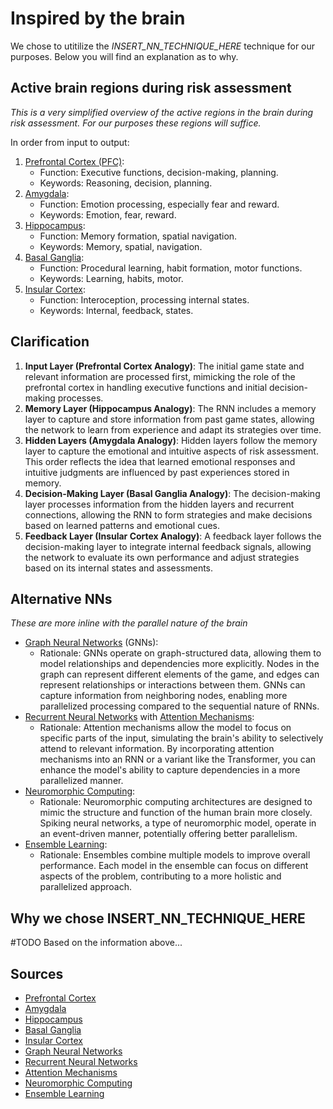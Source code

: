 # Inspired by the brain
We chose to utitilize the _INSERT_NN_TECHNIQUE_HERE_ technique for our purposes. Below you will find an explanation as to why.

## Active brain regions during risk assessment
_This is a very simplified overview of the active regions in the brain during risk assessment. For our purposes these regions will suffice._ 

In order from input to output:
1. [Prefrontal Cortex (PFC)](https://en.wikipedia.org/wiki/Prefrontal_cortex):
    + Function: Executive functions, decision-making, planning.
    + Keywords: Reasoning, decision, planning.
1. [Amygdala](https://en.wikipedia.org/wiki/Amygdala):
    + Function: Emotion processing, especially fear and reward.
    + Keywords: Emotion, fear, reward.
1. [Hippocampus](https://en.wikipedia.org/wiki/Hippocampus):
    + Function: Memory formation, spatial navigation.
    + Keywords: Memory, spatial, navigation.
1. [Basal Ganglia](https://en.wikipedia.org/wiki/Basal_ganglia):
    + Function: Procedural learning, habit formation, motor functions.
    + Keywords: Learning, habits, motor.
1. [Insular Cortex](https://en.wikipedia.org/wiki/Insular_cortex):
    + Function: Interoception, processing internal states.
    + Keywords: Internal, feedback, states.

## Clarification
1. **Input Layer (Prefrontal Cortex Analogy)**:
The initial game state and relevant information are processed first, mimicking the role of the prefrontal cortex in handling executive functions and initial decision-making processes.
1. **Memory Layer (Hippocampus Analogy)**:
The RNN includes a memory layer to capture and store information from past game states, allowing the network to learn from experience and adapt its strategies over time.
1. **Hidden Layers (Amygdala Analogy)**:
Hidden layers follow the memory layer to capture the emotional and intuitive aspects of risk assessment. This order reflects the idea that learned emotional responses and intuitive judgments are influenced by past experiences stored in memory.
1. **Decision-Making Layer (Basal Ganglia Analogy)**:
The decision-making layer processes information from the hidden layers and recurrent connections, allowing the RNN to form strategies and make decisions based on learned patterns and emotional cues.
1. **Feedback Layer (Insular Cortex Analogy)**:
A feedback layer follows the decision-making layer to integrate internal feedback signals, allowing the network to evaluate its own performance and adjust strategies based on its internal states and assessments.

## Alternative NNs
_These are more inline with the parallel nature of the brain_
- [Graph Neural Networks](https://en.wikipedia.org/wiki/Graph_neural_network) (GNNs):
    - Rationale:
GNNs operate on graph-structured data, allowing them to model relationships and dependencies more explicitly.
Nodes in the graph can represent different elements of the game, and edges can represent relationships or interactions between them.
GNNs can capture information from neighboring nodes, enabling more parallelized processing compared to the sequential nature of RNNs.
- [Recurrent Neural Networks](https://en.wikipedia.org/wiki/Recurrent_neural_network) with [Attention Mechanisms](https://en.wikipedia.org/wiki/Attention_(machine_learning)):
    - Rationale:
Attention mechanisms allow the model to focus on specific parts of the input, simulating the brain's ability to selectively attend to relevant information.
By incorporating attention mechanisms into an RNN or a variant like the Transformer, you can enhance the model's ability to capture dependencies in a more parallelized manner.
- [Neuromorphic Computing](https://en.wikipedia.org/wiki/Neuromorphic_engineering):
    - Rationale:
Neuromorphic computing architectures are designed to mimic the structure and function of the human brain more closely.
Spiking neural networks, a type of neuromorphic model, operate in an event-driven manner, potentially offering better parallelism.
- [Ensemble Learning](https://en.wikipedia.org/wiki/Ensemble_learning):
    - Rationale:
Ensembles combine multiple models to improve overall performance.
Each model in the ensemble can focus on different aspects of the problem, contributing to a more holistic and parallelized approach.

## Why we chose INSERT_NN_TECHNIQUE_HERE
#TODO Based on the information above...

## Sources
- [Prefrontal Cortex](https://en.wikipedia.org/wiki/Prefrontal_cortex)
- [Amygdala](https://en.wikipedia.org/wiki/Amygdala)
- [Hippocampus](https://en.wikipedia.org/wiki/Hippocampus)
- [Basal Ganglia](https://en.wikipedia.org/wiki/Basal_ganglia)
- [Insular Cortex](https://en.wikipedia.org/wiki/Insular_cortex)
- [Graph Neural Networks](https://en.wikipedia.org/wiki/Graph_neural_network)
- [Recurrent Neural Networks](https://en.wikipedia.org/wiki/Recurrent_neural_network)
- [Attention Mechanisms](https://en.wikipedia.org/wiki/Attention_(machine_learning))
- [Neuromorphic Computing](https://en.wikipedia.org/wiki/Neuromorphic_engineering)
- [Ensemble Learning](https://en.wikipedia.org/wiki/Ensemble_learning)